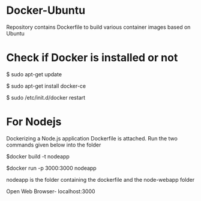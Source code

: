 # Docker-Ubuntu
Repository contains Dockerfile to build various container images based on Ubuntu 

# Check if Docker is installed or not
 
$ sudo apt-get update

$ sudo apt-get install docker-ce
 
$ sudo /etc/init.d/docker restart

# For Nodejs

Dockerizing a Node.js application Dockerfile is attached. Run the two commands given below into the folder

$docker build -t nodeapp 

$docker run -p 3000:3000 nodeapp

nodeapp is the folder containing the dockerfile and the node-webapp folder

Open Web Browser- localhost:3000
